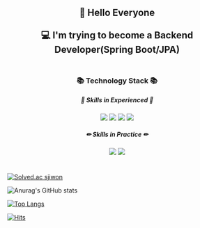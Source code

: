 <div align=center>
  <h2>👋 Hello Everyone<br><br>
    💻 I'm trying to become a <span>Backend Developer(Spring Boot/JPA)</span><br><br>
  </h2>
  <h3> 📚 Technology Stack 📚 </h3>
  <h5> 📝 Skills in Experienced 📝 </h5>
  <img src="https://img.shields.io/badge/Java-A566FF?style=flat-square&logo=Java&logoColor=white">
  <img src="https://img.shields.io/badge/Spring-FFB2F5?style=flat-square&logo=Spring&logoColor=white">
  <img src="https://img.shields.io/badge/Spring%20Boot-FFA7A7?style=flat-square&logo=Spring Boot&logoColor=white">
  <img src="https://img.shields.io/badge/MySQL-4479A1?style=flat-square&logo=Spring Boot&logoColor=white">
 <br>
  <h5> ✏ Skills in Practice ✏ </h5>
  <img src="https://img.shields.io/badge/Python-F15F5F?style=flat-square&logo=Python&logoColor=white">
  <img src="https://img.shields.io/badge/Android-86E57F?style=flat-square&logo=Android&logoColor=white">
  <h1></h1>
  
</div>

[![Solved.ac sjiwon](http://mazassumnida.wtf/api/v2/generate_badge?boj=sjiwon)](https://solved.ac/sjiwon)

![Anurag's GitHub stats](https://github-readme-stats.vercel.app/api?username=sjiwon&show_icons=true&custom_title=sjiwon's&nbsp;GitHub&nbsp;👀&hide_border=true&bg_color=DEG,614385,516395&text_color=FFFFFF&title_color=FFFFFF&icon_color=FF0000)

[![Top Langs](https://github-readme-stats.vercel.app/api/top-langs/?username=sjiwon&layout=compact&custom_title=My&nbsp;Language&nbsp;📖&hide_border=true&bg_color=DEG,614385,516395&text_color=FFFFFF&title_color=FFFFFF&icon_color=FF0000)](https://github.com/sjiwon/github-readme-stats)

[![Hits](https://hits.seeyoufarm.com/api/count/incr/badge.svg?url=https%3A%2F%2Fgithub.com%2Fsjiwon&count_bg=%23516395&title_bg=%23614385&icon=tinder.svg&icon_color=%23E7E7E7&title=Visitor&edge_flat=false)](https://hits.seeyoufarm.com)
